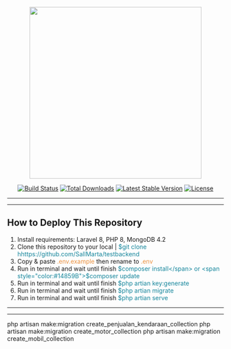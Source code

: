 <p align="center"><a href="https://laravel.com" target="_blank"><img src="https://raw.githubusercontent.com/laravel/art/master/logo-lockup/5%20SVG/2%20CMYK/1%20Full%20Color/laravel-logolockup-cmyk-red.svg" width="400"></a></p>

<p align="center">
<a href="https://travis-ci.org/laravel/framework"><img src="https://travis-ci.org/laravel/framework.svg" alt="Build Status"></a>
<a href="https://packagist.org/packages/laravel/framework"><img src="https://img.shields.io/packagist/dt/laravel/framework" alt="Total Downloads"></a>
<a href="https://packagist.org/packages/laravel/framework"><img src="https://img.shields.io/packagist/v/laravel/framework" alt="Latest Stable Version"></a>
<a href="https://packagist.org/packages/laravel/framework"><img src="https://img.shields.io/packagist/l/laravel/framework" alt="License"></a>
</p>



<hr>
<hr>

## How to Deploy This Repository
1. Install requirements: Laravel 8, PHP 8, MongoDB 4.2 
2. Clone this repository to your local | <span style="color: #14859B">$git clone hhttps://github.com/SallMarta/testbackend </span>
3. Copy & paste <span style="color: #EB913F">.env.example</span> then rename to <span style="color: #EB913F">.env</span>
4. Run in terminal and wait until finish <span style="color: #14859B">$composer install</span> or <span style="color:#14859B">$composer update</span>
5. Run in terminal and wait until finish <span style="color: #14859B">$php artian key:generate</span>
6. Run in terminal and wait until finish <span style="color: #14859B">$php artian migrate</span>
7. Run in terminal and wait until finish <span style="color: #14859B">$php artian serve</span>

<hr>
<hr>



php artisan make:migration create_penjualan_kendaraan_collection
php artisan make:migration create_motor_collection
php artisan make:migration create_mobil_collection